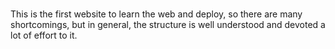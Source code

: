 #
This is the first website to learn the web and deploy, so there are many shortcomings, but in general, the structure is well understood and devoted a lot of effort to it.
